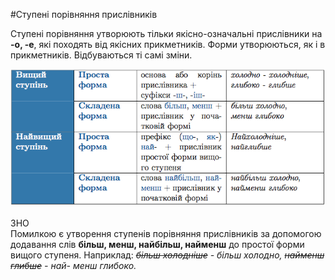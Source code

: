 #Ступенi порiвняння прислiвникiв

Ступенi порiвняння утворюють тiльки якiсно-означальнi прислiвники на <b>-о, -е</b>, якi походять вiд якiсних прикметникiв. Форми утворюються, як i в прикметникiв. Вiдбуваються тi самi змiни.

<div class="center">
<img src="../pics/9/2.png" width="700px" class="center"/>
</div>
<br>


<div class="add-zno">
<span class="add">ЗНО</span>
<div class="add-text">
Помилкою є утворення ступенiв порiвняння прислiвникiв за допомогою додавання слiв <b>бiльш, менш, найбiльш, найменш</b> до простої форми вищого ступеня.
Наприклад: <i><strike>бiльш холоднiше</strike> - бiльш холодно, <strike>найменш глибше</strike> - най- менш глибоко.</i>
</div>